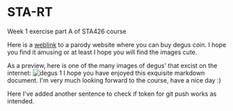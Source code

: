 # STA-RT
Week 1 exercise part A of STA426 course


Here is a [weblink](https://degus.no/) to a parody website where you can buy degus coin. I hope you find it amusing or at least I hope you will find the images cute.

As a preview, here is one of the many images of degus' that excist on the internet:
![degus 1](https://www.google.com/url?sa=i&url=https%3A%2F%2Fwww.getzoo.de%2Fratgeber%2Fdegu-profil%2F&psig=AOvVaw04C3BLePKs3HuYAh8LX77I&ust=1695381857932000&source=images&cd=vfe&opi=89978449&ved=0CBAQjRxqFwoTCNiT99vLu4EDFQAAAAAdAAAAABAE)
I hope you have enjoyed this exquisite markdown document. I'm very much looking forward to the course, have a nice day :)

Here I've added another sentence to check if token for git push works as intended.
